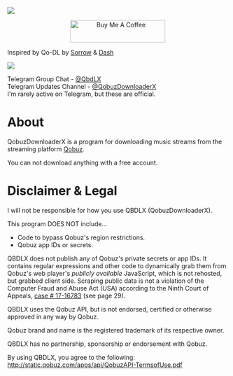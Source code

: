 <p style="align:center;">
  <a href="https://github.com/ImAiiR/QobuzDownloaderX">
    <img src="https://github.com/ImAiiR/QobuzDownloaderX/raw/master/QobuzDownloaderX/Resources/qbdlx.png?raw=true" />
  </a>
</p>
<center><a href="https://www.buymeacoffee.com/ImAiiR" target="_blank"><img src="https://i.imgur.com/H2hMOg6.png" alt="Buy Me A Coffee" style="height: 51px !important;width: 217px !important;" ></a></center>


Inspired by Qo-DL by <a href="https://github.com/Sorrow446">Sorrow</a> & <a href="https://github.com/DashLt">Dash</a>

<p style="align:center;">
  <a href="https://github.com/ImAiiR/QobuzDownloaderX/blob/master/-assets/QBDLX2.png?raw=true">
    <img src="https://github.com/ImAiiR/QobuzDownloaderX/blob/master/-assets/QBDLX2.png?raw=true" />
  </a>
</p>

Telegram Group Chat - <a href="https://t.me/QbdLX">@QbdLX</a><br />
Telegram Updates Channel - <a href="https://t.me/QobuzDownloaderX">@QobuzDownloaderX</a><br />
I'm rarely active on Telegram, but these are official.

# About
QobuzDownloaderX is a program for downloading music streams from the streaming platform <a href="https://qobuz.com/">Qobuz</a>.

You can not download anything with a free account.

# Disclaimer & Legal
I will not be responsible for how you use QBDLX (QobuzDownloaderX). 

This program DOES NOT include...
- Code to bypass Qobuz's region restrictions.
- Qobuz app IDs or secrets.

QBDLX does not publish any of Qobuz's private secrets or app IDs. It contains regular expressions and other code to dynamically grab them from Qobuz's web player's *publicly available*  JavaScript, which is not rehosted, but grabbed client side. Scraping public data is not a violation of the Computer Fraud and Abuse Act (USA) according to the Ninth Court of Appeals, [case # 17-16783](http://cdn.ca9.uscourts.gov/datastore/opinions/2019/09/09/17-16783.pdf) (see page 29). 

QBDLX uses the Qobuz API, but is not endorsed, certified or otherwise approved in any way by Qobuz.

Qobuz brand and name is the registered trademark of its respective owner.

QBDLX has no partnership, sponsorship or endorsement with Qobuz.

By using QBDLX, you agree to the following: http://static.qobuz.com/apps/api/QobuzAPI-TermsofUse.pdf
